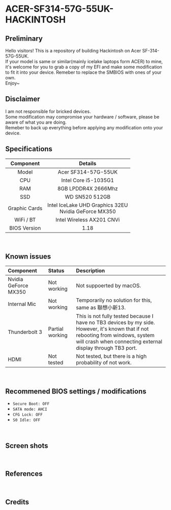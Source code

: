 # ACER-SF314-57G-55UK-HACKINTOSH

## Preliminary
Hello visitors! This is a repository of building Hackintosh on Acer SF-314-57G-55UK.<br>If your model is same or similar(mainly icelake laptops form ACER) to mine, it's welcome for you to grab a copy of my EFI and make some modification to fit it into your device. Remeber to replace the SMBIOS with ones of your own.<br>Enjoy~
<br>

## Disclaimer
I am not responsible for bricked devices.<br>Some modification may compromise your hardware / software, please be aware of what you are doing.<br>Remeber to back up everything before applying any modification onto your device.
<br>

## Specifications
| Component | Details |
|:---:|:---:|
| Model | Acer SF314-57G-55UK |
| CPU | Intel Core i5-1035G1 |
| RAM | 8GB LPDDR4X 2666Mhz |
| SSD | WD SN520 512GB |
| Graphic Cards | Intel IceLake UHD Graphics 32EU<br>Nvidia GeForce MX350 |
| WiFi / BT | Intel Wireless AX201 CNVi |
| BIOS Version | 1.18 |
<br>

## Known issues
| Component | Status | Description |
|:---|:---|:---|
| Nvidia GeForce MX350 | Not working | Not suppoerted by macOS. |
| Internal Mic | Not working | Temporarily no solution for this, same as 聯想小新13. |
| Thunderbolt 3 | Partial working | This is not fully tested because I have no TB3 devices by my side. <br>However, it's known that if not rebooting from windows, system will crash when connecting external display through TB3 port. |
| HDMI | Not tested | Not tested, but there is a high probability of not work. |
<br>

## Recommened BIOS settings / modifications
* `Secure Boot: OFF`
* `SATA mode: AHCI`
* `CFG Lock: OFF`
* `S0 Idle: OFF`
<br>

## Screen shots
<br>

## References
<br>

## Credits
<br>
